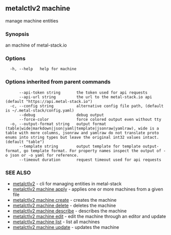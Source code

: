 ## metalctlv2 machine

manage machine entities

### Synopsis

an machine of metal-stack.io

### Options

```
  -h, --help   help for machine
```

### Options inherited from parent commands

```
      --api-token string       the token used for api requests
      --api-url string         the url to the metal-stack.io api (default "https://api.metal-stack.io")
  -c, --config string          alternative config file path, (default is ~/.metal-stack/config.yaml)
      --debug                  debug output
      --force-color            force colored output even without tty
  -o, --output-format string   output format (table|wide|markdown|json|yaml|template|jsonraw|yamlraw), wide is a table with more columns, jsonraw and yamlraw do not translate proto enums into string types but leave the original int32 values intact. (default "table")
      --template string        output template for template output-format, go template format. For property names inspect the output of -o json or -o yaml for reference.
      --timeout duration       request timeout used for api requests
```

### SEE ALSO

* [metalctlv2](metalctlv2.md)	 - cli for managing entities in metal-stack
* [metalctlv2 machine apply](metalctlv2_machine_apply.md)	 - applies one or more machines from a given file
* [metalctlv2 machine create](metalctlv2_machine_create.md)	 - creates the machine
* [metalctlv2 machine delete](metalctlv2_machine_delete.md)	 - deletes the machine
* [metalctlv2 machine describe](metalctlv2_machine_describe.md)	 - describes the machine
* [metalctlv2 machine edit](metalctlv2_machine_edit.md)	 - edit the machine through an editor and update
* [metalctlv2 machine list](metalctlv2_machine_list.md)	 - list all machines
* [metalctlv2 machine update](metalctlv2_machine_update.md)	 - updates the machine

